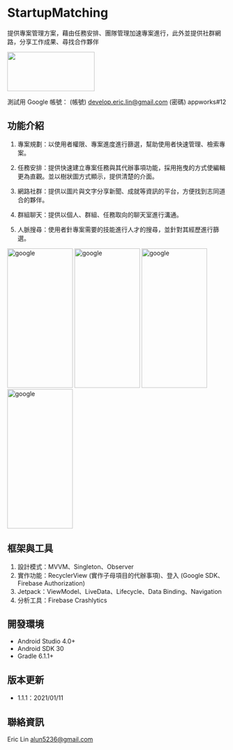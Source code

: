 # StartupMatching
提供專案管理方案，藉由任務安排、團隊管理加速專案進行，此外並提供社群網路，分享工作成果、尋找合作夥伴

[<img width="200" height="90" src="https://firebasestorage.googleapis.com/v0/b/mytype-201909.appspot.com/o/images%2Fprojects%2Fgoogle-play-badge.png?alt=media&token=8ea1c5a5-3bd5-493e-a809-f555805259b4"/>](https://play.google.com/store/apps/details?id=com.eric.startupmatching)

測試用 Google 帳號：
(帳號) develop.eric.lin@gmail.com
(密碼) appworks#12


功能介紹
---
1. 專案規劃：以使用者權限、專案進度進行篩選，幫助使用者快速管理、檢索專案。

2. 任務安排：提供快速建立專案任務與其代辦事項功能，採用拖曳的方式使編輯更為直觀。並以樹狀圖方式顯示，提供清楚的介面。

3. 網路社群：提供以圖片與文字分享新聞、成就等資訊的平台，方便找到志同道合的夥伴。

4. 群組聊天：提供以個人、群組、任務取向的聊天室進行溝通。

5. 人脈搜尋：使用者針專案需要的技能進行人才的搜尋，並針對其經歷進行篩選。

<img width="150" height="320" alt="google" src="https://firebasestorage.googleapis.com/v0/b/pp001-af6cc.appspot.com/o/startupGang_image001.PNG?alt=media&token=acd83f66-236e-446d-9d94-86fd1553645c"/> <img width="150" height="320" alt="google" src="https://firebasestorage.googleapis.com/v0/b/pp001-af6cc.appspot.com/o/startupGang_image002.PNG?alt=media&token=14006084-2c02-46fe-ac4a-ac50de82e6d6"/> <img width="150" height="320" alt="google" src="https://firebasestorage.googleapis.com/v0/b/pp001-af6cc.appspot.com/o/startupGang_image003.PNG?alt=media&token=58abbee1-a732-4b79-8d42-64eaec8408d1"/> <img width="150" height="320" alt="google" src="https://firebasestorage.googleapis.com/v0/b/pp001-af6cc.appspot.com/o/startupGang_image004.PNG?alt=media&token=6ade23ad-8833-45c7-ae01-a4f3103ca2b8"/>

框架與工具
---
1. 設計模式：MVVM、Singleton、Observer
2. 實作功能：RecyclerView (實作子母項目的代辦事項)、登入 (Google SDK、Firebase Authorization)
3. Jetpack：ViewModel、LiveData、Lifecycle、Data Binding、Navigation
4. 分析工具：Firebase Crashlytics

開發環境
---
* Android Studio 4.0+
* Android SDK 30
* Gradle 6.1.1+

版本更新
---
* 1.1.1：2021/01/11

聯絡資訊
---
Eric Lin
alun5236@gmail.com
